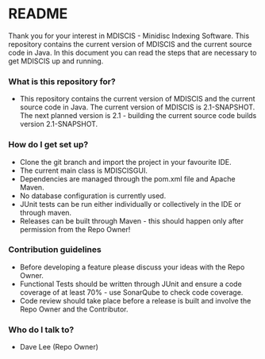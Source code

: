 # README #

Thank you for your interest in MDISCIS - Minidisc Indexing Software. This repository contains the current version of MDISCIS and the current source code in Java. In this document you can read the steps that are necessary to get MDISCIS up and running.

### What is this repository for? ###

* This repository contains the current version of MDISCIS and the current source code in Java. The current version of MDISCIS is 2.1-SNAPSHOT. The next planned version is 2.1 - building the current source code builds version 2.1-SNAPSHOT.

### How do I get set up? ###

* Clone the git branch and import the project in your favourite IDE.
* The current main class is MDISCISGUI.
* Dependencies are managed through the pom.xml file and Apache Maven.
* No database configuration is currently used.
* JUnit tests can be run either individually or collectively in the IDE or through maven.
* Releases can be built through Maven - this should happen only after permission from the Repo Owner!

### Contribution guidelines ###

* Before developing a feature please discuss your ideas with the Repo Owner.
* Functional Tests should be written through JUnit and ensure a code coverage of at least 70% - use SonarQube to check code coverage.
* Code review should take place before a release is built and involve the Repo Owner and the Contributor.

### Who do I talk to? ###

* Dave Lee (Repo Owner)